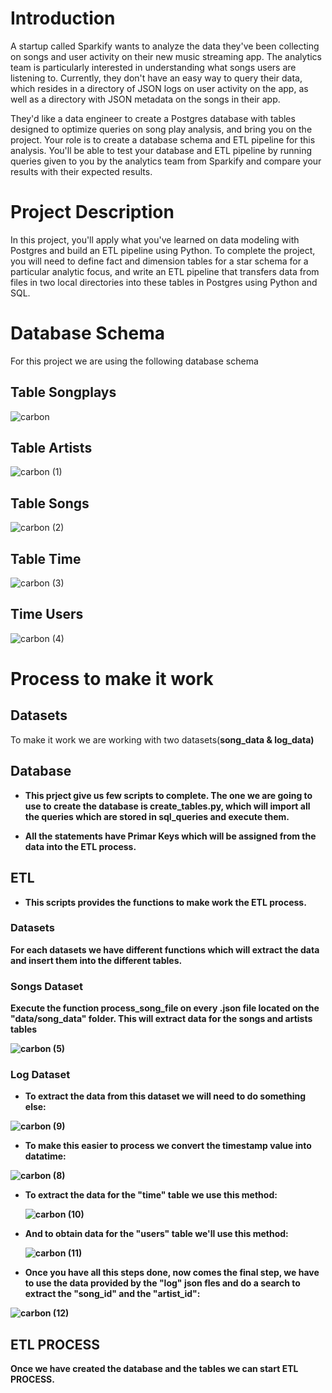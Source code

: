 # Introduction

A startup called Sparkify wants to analyze the data they've been collecting on songs and user activity on their new music streaming app. The analytics team is particularly interested in understanding what songs users are listening to. Currently, they don't have an easy way to query their data, which resides in a directory of JSON logs on user activity on the app, as well as a directory with JSON metadata on the songs in their app.

They'd like a data engineer to create a Postgres database with tables designed to optimize queries on song play analysis, and bring you on the project. Your role is to create a database schema and ETL pipeline for this analysis. You'll be able to test your database and ETL pipeline by running queries given to you by the analytics team from Sparkify and compare your results with their expected results. 

# Project Description

In this project, you'll apply what you've learned on data modeling with Postgres and build an ETL pipeline using Python. To complete the project, you will need to define fact and dimension tables for a star schema for a particular analytic focus, and write an ETL pipeline that transfers data from files in two local directories into these tables in Postgres using Python and SQL.



# Database Schema

For this project we are using the following database schema

## Table Songplays

![carbon](https://user-images.githubusercontent.com/107310236/205324482-68db2877-67d8-4911-8fae-a4b9df0ebab9.png)


## Table Artists
  
![carbon (1)](https://user-images.githubusercontent.com/107310236/205324652-7fa1ed0a-31cd-4b2a-8122-ea8a2537b336.png)


## Table Songs

![carbon (2)](https://user-images.githubusercontent.com/107310236/205324745-5cfdaca1-59f2-4c21-b506-1a9fc1a85464.png)


## Table Time

![carbon (3)](https://user-images.githubusercontent.com/107310236/205324815-bebff0d9-23eb-4ddc-aad7-666402527ab8.png)

## Time Users


![carbon (4)](https://user-images.githubusercontent.com/107310236/205325232-acfc8884-eb09-46de-9e87-283045aa778d.png)



# Process to make it work

## Datasets

To make it work we are working with two datasets(<strong>song_data<strong> & <strong>log_data<strong>)

## Database

- This prject give us few scripts to complete. The one we are going to use to create the database is <strong>create_tables.py<strong>, which will import all the queries which are stored in <strong>sql_queries<strong> and execute them.
  
- All the statements have Primar Keys which will be assigned from the data into the ETL process.
 
## ETL 
  
- This scripts provides the functions to make work the ETL process.
  
### Datasets
  
For each datasets we have different functions which will extract the data and insert them into the different tables.

### Songs Dataset
  
  Execute the function process_song_file on every .json file located on the "data/song_data" folder. This will extract data for the songs and artists tables
  
![carbon (5)](https://user-images.githubusercontent.com/107310236/205325891-f02be64a-3e46-4072-bdc6-b150cf33164a.png)

### Log Dataset
 - To extract the data from this dataset we will need to do something else:

![carbon (9)](https://user-images.githubusercontent.com/107310236/205326561-6d15e3bb-83de-4e47-9180-f3b1e9124867.png)

- To make this easier to process we convert the timestamp value into datatime:
  
![carbon (8)](https://user-images.githubusercontent.com/107310236/205326449-7d4b883e-f8dd-4f65-8e45-01b584b10e69.png)


- To extract the data for the "time" table we use this method:
  
  ![carbon (10)](https://user-images.githubusercontent.com/107310236/205328223-2d36e384-fe64-4107-b878-ac9d19a3dbdc.png)

- And to obtain data for the "users" table we'll use this method:
  
  ![carbon (11)](https://user-images.githubusercontent.com/107310236/205328443-0ab121df-2c0a-415f-9eaa-955bffd217ce.png)



-  Once you have all this steps done, now comes the final step, we have to use the data provided by the "log" json fles and do a search to extract the "song_id" and the "artist_id":
  
  ![carbon (12)](https://user-images.githubusercontent.com/107310236/205328710-025b1076-1ea0-45e3-9613-b15aa69ef7c2.png)


## ETL PROCESS

  Once we have created the database and the tables we can start ETL PROCESS.
  
